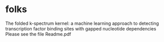 # folks
The folded k-spectrum kernel: a machine learning approach to detecting transcription factor binding sites with gapped nucleotide dependencies
Please see the file Readme.pdf
